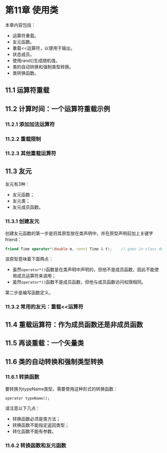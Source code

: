 
# 第11章 使用类

本章内容包括：
- 运算符重载。
- 友元函数。
- 重载<<运算符，以便用于输出。
- 状态成员。
- 使用rand()生成随机值。
- 类的自动转换和强制类型转换。
- 类转换函数。


## 11.1 运算符重载


## 11.2 计算时间：一个运算符重载示例

### 11.2.1 添加加法运算符

### 11.2.2 重载限制

### 11.2.3 其他重载运算符


## 11.3 友元

友元有3种：
- 友元函数；
- 友元类；
- 友元成员函数。


### 11.3.1 创建友元

创建友元函数的第一步是将其原型放在类声明中，并在原型声明前加上关键字friend：
```cpp
friend Time operator*(double m, const Time & t);    // goes in class declaration
```
该原型意味着下面两点：
- 虽然```operator*()```函数是在类声明中声明的，但他不是成员函数，因此不能使用成员运算符来调用；
- 虽然```operator*()```函数不是成员函数，但他与成员函数访问权限相同。

第二步是编写函数定义。


### 11.3.2 常用的友元：重载<<运算符


## 11.4 重载运算符：作为成员函数还是非成员函数


## 11.5 再谈重载：一个矢量类


## 11.6 类的自动转换和强制类型转换


### 11.6.1 转换函数

要转换为typeName类型，需要使用这种形式的转换函数：

```operator typeName();```

请注意以下几点：
- 转换函数必须是类方法；
- 转换函数不能指定返回类型；
- 转化函数不能有参数。


### 11.6.2 转换函数和友元函数